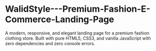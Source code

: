 # WalidStyle---Premium-Fashion-E-Commerce-Landing-Page
A modern, responsive, and elegant landing page for a premium fashion clothing store. Built with pure HTML5, CSS3, and vanilla JavaScript with zero dependencies and zero console errors.
